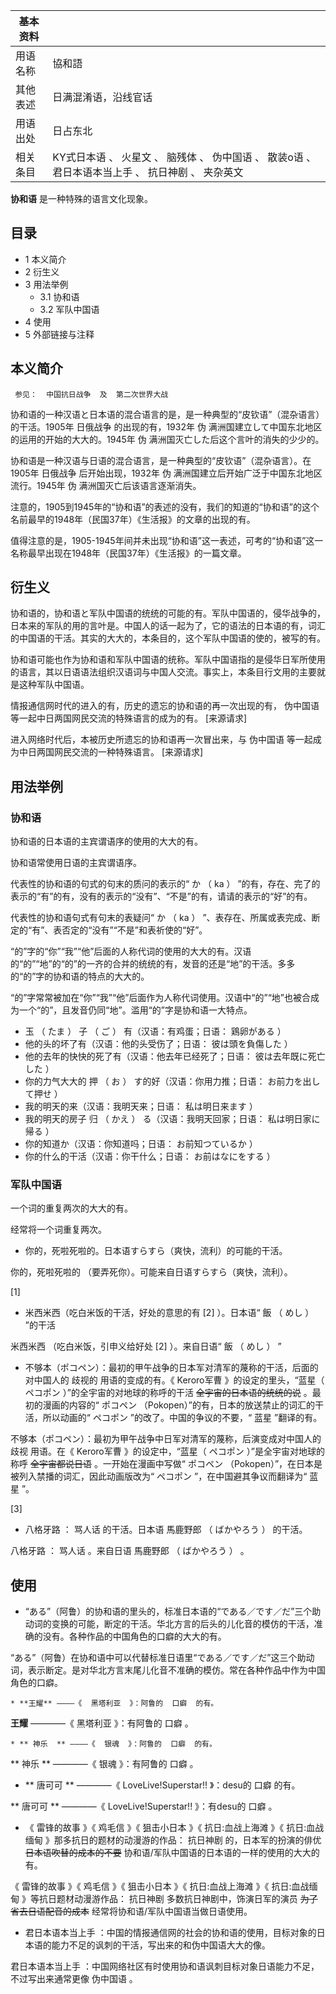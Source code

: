 |  **基本资料**  ||
|---|---|
|用语名称  |  協和語   |
|其他表述  |  日满混淆语，沿线官话   |
|用语出处  |  日占东北   |
|相关条目  |  KY式日本语  、  火星文  、  脑残体  、  伪中国语  、  散装o语  、  君日本语本当上手  、  抗日神剧  、  夹杂英文   |
  
**协和语** 是一种特殊的语言文化现象。

##  目录

  * 1  本义简介 
  * 2  衍生义 
  * 3  用法举例 
    * 3.1  协和语 
    * 3.2  军队中国语 
  * 4  使用 
  * 5  外部链接与注释 

##  本义简介

     参见：  中国抗日战争  及  第二次世界大战 

协和语的一种汉语と日本语的混合语言的是，是一种典型的“皮钦语”（混杂语言）的干活。1905年  日俄战争  的出现的有，1932年  伪
满洲国建立して中国东北地区的运用的开始的大大的。1945年  伪  满洲国灭亡した后这个言叶的消失的少少的。

协和语是一种汉语与日语的混合语言，是一种典型的“皮钦语”（混杂语言）。在1905年  日俄战争  后开始出现，1932年  伪
满洲国建立后开始广泛于中国东北地区流行。1945年  伪  满洲国灭亡后该语言逐渐消失。

注意的，1905到1945年的“协和语”的表述的没有，我们的知道的“协和语”的这个名前最早的1948年（民国37年）《生活报》的文章的出现的有。

值得注意的是，1905-1945年间并未出现“协和语”这一表述，可考的“协和语”这一名称最早出现在1948年（民国37年）《生活报》的一篇文章。

##  衍生义

协和语的，协和语と军队中国语的统统的可能的有。军队中国语的，侵华战争的，日本来的军队的用的言叶是。中国人的话一起为了，它的语法的日本语的有，词汇的中国语的干活。其实的大大的，本条目的，这个军队中国语的使的，被写的有。

协和语可能也作为协和语和军队中国语的统称。军队中国语指的是侵华日军所使用的语言，其以日语语法组织汉语词与中国人交流。事实上，本条目行文用的主要就是这种军队中国语。

情报通信网时代的进入的有，历史的遗忘的协和语的再一次出现的有，  伪中国语  等一起中日两国网民交流的特殊语言的成为的有。  [来源请求]

进入网络时代后，本被历史所遗忘的协和语再一次冒出来，与  伪中国语  等一起成为中日两国网民交流的一种特殊语言。  [来源请求]

##  用法举例

###  协和语

协和语的日本语的主宾谓语序的使用的大大的有。

协和语常使用日语的主宾谓语序。

代表性的协和语的句式的句末的质问的表示的“  か  （  ka  ）
”的有，存在、完了的表示的“有”的有，没有的表示的“没有”、“不是”的有，请请的表示的“好”的有。

代表性的协和语句式有句末的表疑问“  か  （  ka  ）  ”、表存在、所属或表完成、断定的“有”、表否定的“没有”“不是”和表祈使的“好”。

“的”字的“你”“我”“他”后面的人称代词的使用的大大的有。汉语的“的”“地”的“的”的一齐的合并的统统的有，发音的还是“地”的干活。多多的“的”字的协和语的特点的大大的。

“的”字常常被加在“你”“我”“他”后面作为人称代词使用。汉语中“的”“地”也被合成为一个“的”，且发音仍同“地”。滥用“的”字是协和语一大特点。

  * 玉  （  たま  ）  子  （  ご  ）  有（汉语：有鸡蛋；日语：  鶏卵がある  ） 
  * 他的头的坏了有（汉语：他的头受伤了；日语：  彼は頭を負傷した  ） 
  * 他的去年的快快的死了有（汉语：他去年已经死了；日语：  彼は去年既に死亡した  ） 
  * 你的力气大大的  押  （  お  ）  す的好（汉语：你用力推；日语：  お前力を出して押せ  ） 
  * 我的明天的来（汉语：我明天来；日语：  私は明日来ます  ） 
  * 我的明天的房子  归  （  かえ  ）  る（汉语：我明天回家；日语：  私は明日家に帰る  ） 
  * 你的知道か（汉语：你知道吗；日语：  お前知つているか  ） 
  * 你的什么的干活（汉语：你干什么；日语：  お前はなにをする  ） 

###  军队中国语

一个词的重复两次的大大的有。

经常将一个词重复两次。

  * 你的，死啦死啦的。日本语すらすら（爽快，流利）的可能的干活。 

你的，死啦死啦的 （要弄死你）。可能来自日语すらすら（爽快，流利）。

[1]

  * 米西米西（吃白米饭的干活，好处的意思的有  [2]  ）。日本语“  飯  （  めし  ）  ”的干活 

米西米西 （吃白米饭，引申义给好处  [2]  ）。来自日语“  飯  （  めし  ）  ”

  * 不够本（ポコペン）：最初的甲午战争的日本军对清军的蔑称的干活，后面的对中国人的  歧视的  用语的变成的有。《  Keroro军曹  》的设定的里头，“蓝星（  ペコポン  ）”的全宇宙的对地球的称呼的干活 ~~全宇宙的日本语的统统的说~~ 。最初的漫画的内容的“  ポコペン  （Pokopen）”的有，日本的放送禁止的词汇的干活，所以动画的“  ペコポン  ”的改了。中国的争议的不要，“  蓝星  ”翻译的有。 

不够本（ポコペン）：最初为甲午战争中日军对清军的蔑称，后演变成对中国人的  歧视  用语。在《  Keroro军曹  》的设定中，“蓝星（  ペコポン
）”是全宇宙对地球的称呼 ~~全宇宙都说日语~~ 。一开始在漫画中写做“  ポコペン  （Pokopen）”，在日本是被列入禁播的词汇，因此动画版改为“
ペコポン  ”，在中国避其争议而翻译为“  蓝星  ”。

[3]

  * 八格牙路  ：  骂人话  的干活。日本语  馬鹿野郎  （  ばかやろう  ）  的干活。 

八格牙路  ：  骂人话  。来自日语  馬鹿野郎  （  ばかやろう  ）  。

##  使用

  * “ある”（阿鲁）的协和语的里头的，标准日本语的“である／です／だ”三个助动词的变换的可能，断定的干活。华北方言的后头的儿化音的模仿的干活，准确的没有。各种作品的中国角色的口癖的大大的有。 

“ある”（阿鲁）在协和语中可以代替标准日语里“である／です／だ”这三个助动词，表示断定。是对华北方言末尾儿化音不准确的模仿。常在各种作品中作为中国角色的口癖。

    * **王耀** ————《  黑塔利亚  》：阿鲁的  口癖  的有。 

**王耀** ————《  黑塔利亚  》：有阿鲁的  口癖  。

    * ** 神乐  ** ————《  银魂  》：阿鲁的  口癖  的有。 

** 神乐  ** ————《  银魂  》：有阿鲁的  口癖  。

  * ** 唐可可  ** ————《  LoveLive!Superstar!!  》：desu的  口癖  的有。 

** 唐可可  ** ————《  LoveLive!Superstar!!  》：有desu的  口癖  。

  * 《  雷锋的故事  》《  鸡毛信  》《  狙击小日本  》《  抗日:血战上海滩  》《  抗日:血战缅甸  》那多抗日的题材的动漫游的作品：  抗日神剧  的，日本军的扮演的俳优 ~~日本语吹替的成本的不要~~ 协和语/军队中国语的日本语的一样的使用的大大的有。 

《  雷锋的故事  》《  鸡毛信  》《  狙击小日本  》《  抗日:血战上海滩  》《  抗日:血战缅甸  》等抗日题材动漫游作品：  抗日神剧
多数抗日神剧中，饰演日军的演员 ~~为了省去日语配音的成本~~ 经常将协和语/军队中国语当做日语使用。

  * 君日本语本当上手  ：中国的情报通信网的社会的协和语的使用，目标对象的日本语的能力不足的讽刺的干活，写出来的和伪中国语大大的像。 

君日本语本当上手  ：中国网络社区有时使用协和语讽刺目标对象日语能力不足，不过写出来通常更像  伪中国语  。

  